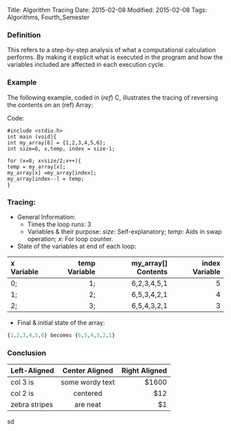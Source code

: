 Title: Algorithm Tracing
Date: 2015-02-08 
Modified: 2015-02-08
Tags: Algorithms, Fourth_Semester


### Definition 
This refers to a step-by-step analysis of what a computational calculation performs. By making it explicit what is executed in the program and how the variables included are affected in each execution cycle. 

### Example
The following example, coded in (*ref*) C, illustrates the tracing of reversing the contents on an (ref) Array:

Code:

~~~~ {.c}
#include <stdio.h>
int main (void){
int my_array[6] = {1,2,3,4,5,6};
int size=6, x,temp, index = size-1;

for (x=0; x<size/2;x++){
temp = my_array[x];
my_array[x] =my_array[index];
my_array[index--] = temp;
}
~~~~

### Tracing:
* General Information:
    * Times the loop runs: 3
    * Variables & their purpose: _size_: Self-explanatory; *temp*: Aids in swap operation; _x_: For loop counter. 
* State of the variables at end of each loop:

| x Variable | temp Variable | my_array[] Contents | index Variable |
| :---       | ----:         | ----------:         | --:            |
| 0;         | 1;            | 6,2,3,4,5,1         | 5              |
| 1;         | 2;            | 6,5,3,4,2,1         | 4              |
| 2;         | 3;            | 6,5,4,3,2,1         | 3              |


* Final & initial state of the array:

~~~~python
{1,2,3,4,5,6} becomes {6,5,4,3,2,1}
~~~~

### Conclusion

| Left-Aligned  | Center Aligned  | Right Aligned |
| :------------ |:---------------:| -----:|
| col 3 is      | some wordy text | $1600 |
| col 2 is      | centered        |   $12 |
| zebra stripes | are neat        |    $1 |

sd
